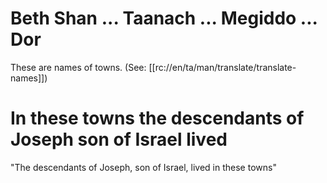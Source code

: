 # Beth Shan ... Taanach ... Megiddo ... Dor

These are names of towns. (See: [[rc://en/ta/man/translate/translate-names]])

# In these towns the descendants of Joseph son of Israel lived

"The descendants of Joseph, son of Israel, lived in these towns"

